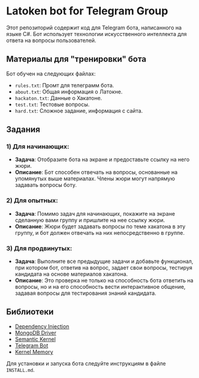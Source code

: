 # Latoken bot for Telegram Group

Этот репозиторий содержит код для Telegram бота, написанного на языке C#. Бот использует технологии искусственного интеллекта для ответа на вопросы пользователей.

## Материалы для "тренировки" бота

Бот обучен на следующих файлах:
- `rules.txt`: Промт для телеграмм бота.
- `about.txt`: Общая информация о Латокне.
- `hackaton.txt`: Данные о Хакатоне.
- `test.txt`: Тестовые вопросы.
- `hard.txt`: Сложное задание, информация с сайта.

## Задания

### 1) Для начинающих:
- **Задача**: Отобразите бота на экране и предоставьте ссылку на него жюри.
- **Описание**: Бот способен отвечать на вопросы, основанные на упомянутых выше материалах. Члены жюри могут напрямую задавать вопросы боту.

### 2) Для опытных:
- **Задача**: Помимо задач для начинающих, покажите на экране сделанную вами группу и пришлите на нее ссылку жюри.
- **Описание**: Жюри будет задавать вопросы по теме хакатона в эту группу, и бот должен отвечать на них непосредственно в группе.

### 3) Для продвинутых:
- **Задача**: Выполните все предыдущие задачи и добавьте функционал, при котором бот, ответив на вопрос, задает свои вопросы, тестируя кандидата на основе материалов хакатона.
- **Описание**: Это проверка не только на способность бота ответить на вопросы, но и на его способность вести интерактивное общение, задавая вопросы для тестирования знаний кандидата.

## Библиотеки

- [Dependency Injection](https://github.com/dotnet/docs/blob/main/docs/core/extensions/dependency-injection.md)
- [MongoDB Driver](https://github.com/mongodb/mongo-csharp-driver)
- [Semantic Kernel](https://github.com/microsoft/semantic-kernel)
- [Telegram Bot](https://github.com/telegrambots/Telegram.Bot)
- [Kernel Memory](https://github.com/microsoft/kernel-memory)

Для установки и запуска бота следуйте инструкциям в файле `INSTALL.md`.
